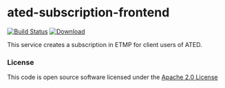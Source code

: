 ated-subscription-frontend
==========================

[![Build Status](https://travis-ci.org/hmrc/ated-subscription-frontend.svg)](https://travis-ci.org/hmrc/ated-subscription-frontend) [ ![Download](https://api.bintray.com/packages/hmrc/releases/ated-subscription-frontend/images/download.svg) ](https://bintray.com/hmrc/releases/ated-subscription-frontend/_latestVersion)

This service creates a subscription in ETMP for client users of ATED.

### License

This code is open source software licensed under the [Apache 2.0 License]("http://www.apache.org/licenses/LICENSE-2.0.html")
